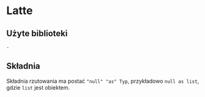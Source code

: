 # Latte

## Użyte biblioteki
    -

## Składnia
Składnia rzutowania ma postać `"null" "as" Typ`, przykładowo `null as list`, gdzie `list` jest obiektem.
